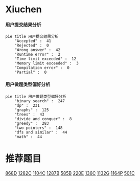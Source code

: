 # Xiuchen

<!-- tabs:start -->



#### **用户提交结果分析**

```mermaid
pie title 用户提交结果分析
    "Accepted" :  41
    "Rejected" :  0
    "Wrong answer" :  42
    "Runtime error" :  2
    "Time limit exceeded" :  12
    "Memory limit exceeded" :  3
    "Compilation error" :  0
    "Partial" :  0
```

#### **用户做题类型偏好分析**

```mermaid
pie title 用户做题类型偏好分析
    "binary search" :  247
    "dp" :  231
    "graphs" :  125
    "trees" :  43
    "divide and conquer" :  8
    "greedy" :  283
    "two pointers" :  148
    "dfs and similar" :  44
    "math" :  44
```



<!-- tabs:end -->
# 推荐题目
[868D](https://codeforces.com/contest/868/problem/D)
[1282C](https://codeforces.com/contest/1282/problem/C)
[1104C](https://codeforces.com/contest/1104/problem/C)
[1287B](https://codeforces.com/contest/1287/problem/B)
[585B](https://codeforces.com/contest/585/problem/B)
[220E](https://codeforces.com/contest/220/problem/E)
[136C](https://codeforces.com/contest/136/problem/C)
[1132G](https://codeforces.com/contest/1132/problem/G)
[1164P](https://codeforces.com/contest/1164/problem/P)
[501C](https://codeforces.com/contest/501/problem/C)
